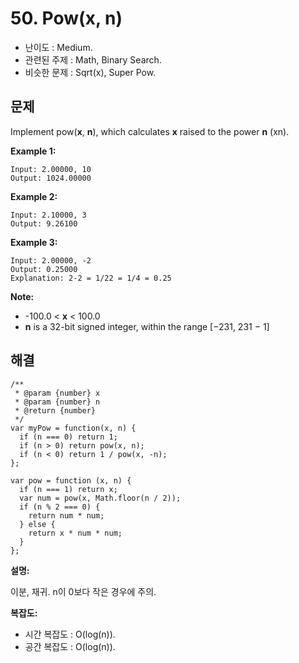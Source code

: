 # 50. Pow(x, n)

- 난이도 : Medium.
- 관련된 주제 : Math, Binary Search.
- 비슷한 문제 : Sqrt(x), Super Pow.

## 문제

Implement pow(**x**, **n**), which calculates **x** raised to the power **n** (xn).

**Example 1:**

```
Input: 2.00000, 10
Output: 1024.00000
```

**Example 2:**

```
Input: 2.10000, 3
Output: 9.26100
```

**Example 3:**

```
Input: 2.00000, -2
Output: 0.25000
Explanation: 2-2 = 1/22 = 1/4 = 0.25
```

**Note:**

- -100.0 < **x** < 100.0
- **n** is a 32-bit signed integer, within the range [−231, 231 − 1]

## 해결

```
/**
 * @param {number} x
 * @param {number} n
 * @return {number}
 */
var myPow = function(x, n) {
  if (n === 0) return 1;
  if (n > 0) return pow(x, n);
  if (n < 0) return 1 / pow(x, -n);
};

var pow = function (x, n) {
  if (n === 1) return x;
  var num = pow(x, Math.floor(n / 2));
  if (n % 2 === 0) {
    return num * num;
  } else {
    return x * num * num;
  }
};
```

**설명:**

이분, 재귀. n이 0보다 작은 경우에 주의.

**복잡도:**

- 시간 복잡도 : O(log(n)).
- 공간 복잡도 : O(log(n)).